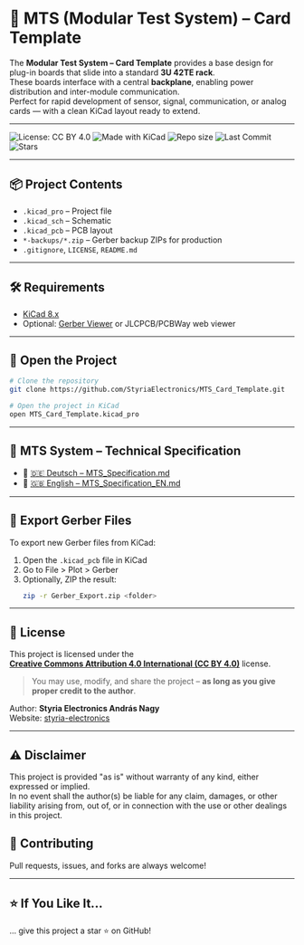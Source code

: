 # 🧩 MTS (Modular Test System) – Card Template

The **Modular Test System – Card Template** provides a base design for plug-in boards that slide into a standard **3U 42TE rack**.  
These boards interface with a central **backplane**, enabling power distribution and inter-module communication.  
Perfect for rapid development of sensor, signal, communication, or analog cards — with a clean KiCad layout ready to extend.

---

![License: CC BY 4.0](https://img.shields.io/badge/license-CC--BY--4.0-lightgrey.svg)
![Made with KiCad](https://img.shields.io/badge/Made%20with-KiCad-005cad?logo=kicad)
![Repo size](https://img.shields.io/github/repo-size/StyriaElectronics/MTS_Card_Template)
![Last Commit](https://img.shields.io/github/last-commit/StyriaElectronics/MTS_Card_Template)
![Stars](https://img.shields.io/github/stars/StyriaElectronics/MTS_Card_Template?style=social)

---

## 📦 Project Contents

- `.kicad_pro` – Project file
- `.kicad_sch` – Schematic
- `.kicad_pcb` – PCB layout
- `*-backups/*.zip` – Gerber backup ZIPs for production
- `.gitignore`, `LICENSE`, `README.md`

---

## 🛠 Requirements

- [KiCad 8.x](https://www.kicad.org/)
- Optional: [Gerber Viewer](https://gerbv.geda-project.org/) or JLCPCB/PCBWay web viewer

---

## 🚀 Open the Project

```bash
# Clone the repository
git clone https://github.com/StyriaElectronics/MTS_Card_Template.git

# Open the project in KiCad
open MTS_Card_Template.kicad_pro
```

---

## 📘 MTS System – Technical Specification

- 📄 [🇩🇪 Deutsch – MTS_Specification.md](specs/MTS_Specification.md)  
- 📄 [🇬🇧 English – MTS_Specification_EN.md](specs/MTS_Specification_EN.md)

---

## 🧪 Export Gerber Files

To export new Gerber files from KiCad:

1. Open the `.kicad_pcb` file in KiCad
2. Go to File > Plot > Gerber
3. Optionally, ZIP the result:
   ```bash
   zip -r Gerber_Export.zip <folder>
   ```

---

## 📃 License

This project is licensed under the  
**[Creative Commons Attribution 4.0 International (CC BY 4.0)](https://creativecommons.org/licenses/by/4.0/)** license.

> You may use, modify, and share the project – **as long as you give proper credit to the author**.

Author: **Styria Electronics András Nagy**  
Website: [styria-electronics](https://styria-electronics.at)

---
## ⚠️ Disclaimer
This project is provided "as is" without warranty of any kind, either expressed or implied.  
In no event shall the author(s) be liable for any claim, damages, or other liability arising from, out of, or in connection with the use or other dealings in this project.

## 🤝 Contributing

Pull requests, issues, and forks are always welcome!

---

## ⭐️ If You Like It...

... give this project a star ⭐️ on GitHub!
